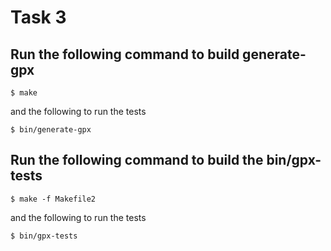 # Task 3

## Run the following command to build generate-gpx
```
$ make 
```
and the following to run the tests
```
$ bin/generate-gpx
```

## Run the following command to build the bin/gpx-tests
```
$ make -f Makefile2
```

and the following to run the tests
```
$ bin/gpx-tests
```
